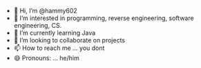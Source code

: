 - 👋 Hi, I’m @hammy602
- 👀 I’m interested in programming, reverse engineering, software engineering, CS.
- 🌱 I’m currently learning Java
- 💞️ I’m looking to collaborate on projects
- 📫 How to reach me ... you dont
- 😄 Pronouns: ... he/him

<!--- Last update: December 26th, 2024. --->
